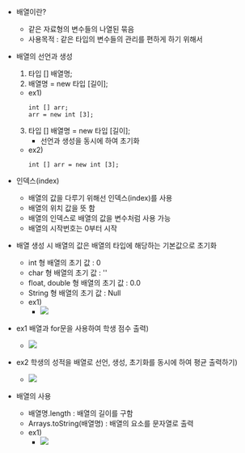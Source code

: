 
- 배열이란?
	- 같은 자료형의 변수들의 나열된 묶음
	- 사용목적 : 같은 타입의 변수들의 관리를 편하게  하기 위해서

- 배열의 선언과 생성
	1) 타입  [] 배열명;
	2) 배열명 = new 타입 [길이];
	- ex1)
		~~~
		int [] arr;
		arr = new int [3];
		~~~
	3) 타입 [] 배열명 = new 타입 [길이];
		- 선언과 생성을 동시에 하여 초기화
	- ex2) 
		~~~
		int [] arr = new int [3];
		~~~


- 인덱스(index)
	- 배열의 값을 다루기 위해선 인덱스(index)를 사용
	- 배열의 위치 값을 뜻 함
	- 배열의 인덱스로 배열의 값을 변수처럼 사용 가능
	- 배열의 시작번호는 0부터 시작

- 배열 생성 시 배열의 값은 배열의 타입에 해당하는 기본값으로 초기화
	- int 형 배열의 초기 값 : 0
	- char 형 배열의 초기 값 : ''
	- float, double 형 배열의 초기 값 : 0.0
	- String 형 배열의 초기 값 : Null
	- ex1)
		- ![](https://i.imgur.com/KW6JHnf.jpg)


- ex1 배열과 for문을 사용하여 학생 점수 출력)
	- ![](https://i.imgur.com/6SLZcJK.png)

- ex2 학생의 성적을 배열로 선언, 생성, 초기화를 동시에 하여 평균 출력하기)
	- ![](https://i.imgur.com/Cl16Ehu.png)


- 배열의 사용
	- 배열명.length : 배열의 길이를 구함
	- Arrays.toString(배열명) : 배열의 요소를 문자열로 출력
	- ex1) 
		- ![](https://i.imgur.com/qHUCIjJ.jpg)


